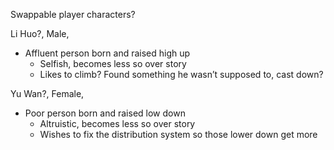 Swappable player characters?

Li Huo?, Male, 
 - Affluent person born and raised high up
	 - Selfish, becomes less so over story
	 - Likes to climb? Found something he wasn’t supposed to, cast down?

Yu Wan?, Female, 
 - Poor person born and raised low down
	 - Altruistic, becomes less so over story
	 - Wishes to fix the distribution system so those lower down get more


